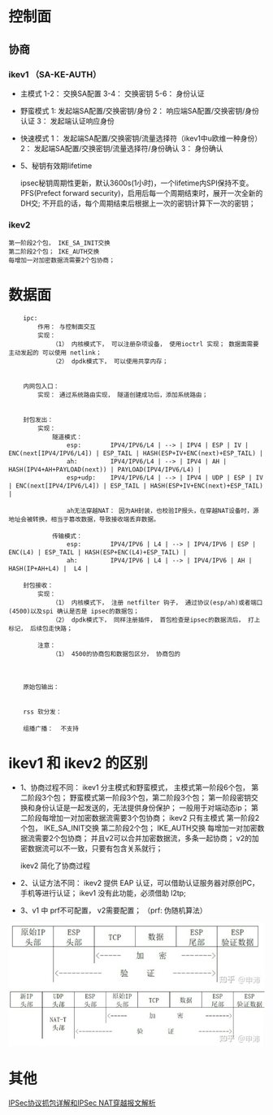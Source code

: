 

# 控制面


## 协商

### ikev1  （SA-KE-AUTH）

- 主模式
    1-2：   交换SA配置
    3-4：   交换密钥
    5-6：   身份认证

- 野蛮模式
    1:      发起端SA配置/交换密钥/身份
    2：     响应端SA配置/交换密钥/身份认证
    3：     发起端认证响应身份

- 快速模式
    1：     发起端SA配置/交换密钥/流量选择符（ikev1中u欧维一种身份）
    2：     发起端SA配置/交换密钥/流量选择符/身份确认
    3：     身份确认
 


- 5、秘钥有效期lifetime

    ipsec秘钥周期性更新，默认3600s(1小时)，一个lifetime内SPI保持不变。
    PFS(Prefect forward security)，启用后每一个周期结束时，展开一次全新的DH交; 不开启的话，每个周期结束后根据上一次的密钥计算下一次的密钥；


### ikev2
    第一阶段2个包， IKE_SA_INIT交换
    第二阶段2个包； IKE_AUTH交换
    每增加一对加密数据流需要2个包协商； 


# 数据面

```
    ipc: 
        作用： 与控制面交互
        实现： 
            （1） 内核模式下， 可以注册杂项设备， 使用ioctrl 实现； 数据面需要主动发起的 可以使用 netlink；
            （2） dpdk模式下， 可以使用共享内存；
 

    内网包入口：
        实现： 通过系统路由实现， 隧道创建成功后，添加系统路由；

    
    封包发出：
        实现：
            隧道模式：  
                esp:        IPV4/IPV6/L4 | --> | IPV4 | ESP | IV | ENC(next[IPV4/IPV6/L4]) | ESP_TAIL | HASH(ESP+IV+ENC(next)+ESP_TAIL) |
                ah:         IPV4/IPV6/L4 | --> | IPV4 | AH | HASH(IPV4+AH+PAYLOAD(next)) | PAYLOAD(IPV4/IPV6/L4) |
                esp+udp:    IPV4/IPV6/L4 | --> | IPV4 | UDP | ESP | IV | ENC(next[IPV4/IPV6/L4]) | ESP_TAIL | HASH(ESP+IV+ENC(next)+ESP_TAIL) |
                
                ah无法穿越NAT： 因为AH封装，也校验IP报头，在穿越NAT设备时，源地址会被转换，相当于篡改数据，导致接收端丢弃数据。
            
            传输模式：
                esp:        IPV4/IPV6 | L4 | --> | IPV4/IPV6 | ESP | ENC(L4) | ESP_TAIL | HASH(ESP+ENC(L4)+ESP_TAIL) |
                ah:         IPV4/IPV6 | L4 | --> | IPV4/IPV6 | AH | HASH(IP+AH+L4) |  L4 |

    封包接收：
        实现：
            （1） 内核模式下， 注册 netfilter 钩子， 通过协议(esp/ah)或者端口(4500)以及spi 确认是否是 ipsec的数据包；
            （2） dpdk模式下， 同样注册插件， 首包检查是ipsec的数据流后， 打上标记， 后续包走快路；

        注意：
            （1） 4500的协商包和数据包区分， 协商包的
        


    原始包输出：


    rss 软分发：

    组播广播：  不支持

```



# ikev1 和 ikev2 的区别
- 1、协商过程不同： 
    ikev1 分主模式和野蛮模式， 
        主模式第一阶段6个包， 第二阶段3个包；
        野蛮模式第一阶段3个包，第二阶段3个包； 第一阶段密钥交换和身份认证是一起发送的，无法提供身份保护； 一般用于对端动态ip；
        第二阶段每增加一对加密数据流需要3个包协商；
    ikev2 只有主模式
        第一阶段2个包， IKE_SA_INIT交换
        第二阶段2个包； IKE_AUTH交换
        每增加一对加密数据流需要2个包协商； 
        并且v2可以合并加密数据流，多条一起协商； v2的加密数据流可以不一致，只要有包含关系就行；
    
    ikev2 简化了协商过程

- 2、认证方法不同：
        ikev2 提供 EAP 认证，可以借助认证服务器对原创PC，手机等进行认证；
        ikev1 没有此功能，必须借助  l2tp;

- 3、v1 中 prf不可配置， v2需要配置； （prf: 伪随机算法）




![ESP封装](./image/esp.png) 
![ESP+UDP封装](./image/esp%2Budp.png) 

# 其他
[IPSec协议抓包详解和IPSec NAT穿越报文解析](https://blog.csdn.net/ever_peng/article/details/89217263)


